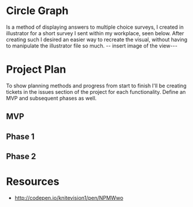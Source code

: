 # Circle Graph
Is a method of displaying answers to multiple choice surveys, I created in illustrator for a short survey I sent within my workplace, seen below. After creating such I desired an easier way to recreate the visual, without having to manipulate the illustrator file so much.
-- insert image of the view---
# Project Plan
To show planning methods and progress from start to finish I'll be creating tickets in the issues section of the project for each functionality. Define an MVP and subsequent phases as well.
## MVP
## Phase 1
## Phase 2
# Resources
- http://codepen.io/knitevision1/pen/NPMWwo
